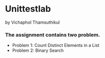# Unittestlab 

by Vichaphol Thamsuthikul

### The assignment contains two problem.

- Problem 1: Count Distinct Elements in a List
- Problem 2: Binary Search




